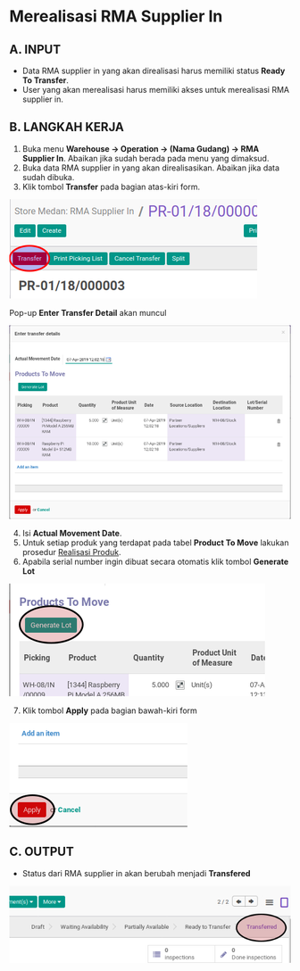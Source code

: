 # Merealisasi RMA Supplier In

## A. INPUT

* Data RMA supplier in yang akan direalisasi harus memiliki status **Ready To Transfer**.
* User yang akan merealisasi harus memiliki akses untuk merealisasi RMA supplier in.

## B. LANGKAH KERJA

1. Buka menu **Warehouse -> Operation -> (Nama Gudang) -> RMA Supplier In**. Abaikan jika sudah berada
pada menu yang dimaksud.
2. Buka data RMA supplier in yang akan direalisasikan. Abaikan jika data sudah dibuka.
3. Klik tombol **Transfer** pada bagian atas-kiri form.


![](../../img/rma-supplier-in/tombol-transfer.png)

Pop-up **Enter Transfer Detail** akan muncul

![](../../img/rma-supplier-in/pop-up-enter-transfer-detail.png)

4. Isi **Actual Movement Date**.
5. Untuk setiap produk yang terdapat pada tabel **Product To Move** lakukan prosedur [Realisasi Produk](./transfer-product.md).
6. Apabila serial number ingin dibuat secara otomatis klik tombol **Generate Lot**

![](../../img/rma-supplier-in/tombol-generate-lot.png)

7. Klik tombol **Apply** pada bagian bawah-kiri form

![](../../img/rma-supplier-in/tombol-apply-transfer-detail.png)

## C. OUTPUT

* Status dari RMA supplier in akan berubah menjadi **Transfered**

![](../../img/rma-supplier-in/status-transfered.png)
